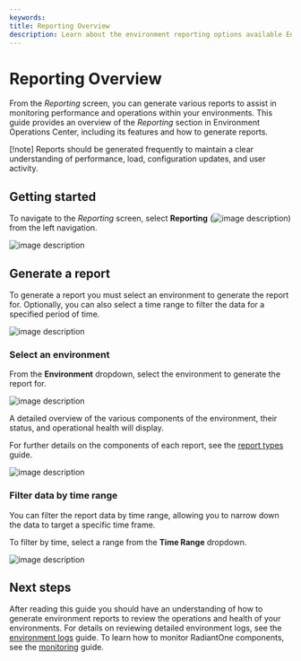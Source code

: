 ```yaml
---
keywords:
title: Reporting Overview
description: Learn about the environment reporting options available Environment Operations Center.
---
```

# Reporting Overview

From the *Reporting* screen, you can generate various reports to assist in monitoring performance and operations within your environments. This guide provides an overview of the *Reporting* section in Environment Operations Center, including its features and how to generate reports. 

[!note] Reports should be generated frequently to maintain a clear understanding of performance, load, configuration updates, and user activity.

## Getting started

To navigate to the *Reporting* screen, select **Reporting** (![image description](images/report-icon.png)) from the left navigation.

![image description](images/select-reporting.png)

## Generate a report

To generate a report you must select an environment to generate the report for. Optionally, you can also select a time range to filter the data for a specified period of time. 

![image description](images/reporting-dropdowns.png)

### Select an environment

From the **Environment** dropdown, select the environment to generate the report for.

![image description](images/env-dropdown.png)

A detailed overview of the various components of the environment, their status, and operational health will display.

For further details on the components of each report, see the [report types](report-types.md) guide.

![image description](images/report-details.png)

### Filter data by time range

You can filter the report data by time range, allowing you to narrow down the data to target a specific time frame.

To filter by time, select a range from the **Time Range** dropdown.

![image description](images/time-range-dropdown.png)

## Next steps

After reading this guide you should have an understanding of how to generate environment reports to review the operations and health of your environments. For details on reviewing detailed environment logs, see the [environment logs](../environments/logging/environment-logs.md) guide. To learn how to monitor RadiantOne components, see the [monitoring](../monitoring/monitoring-overview.md) guide.

